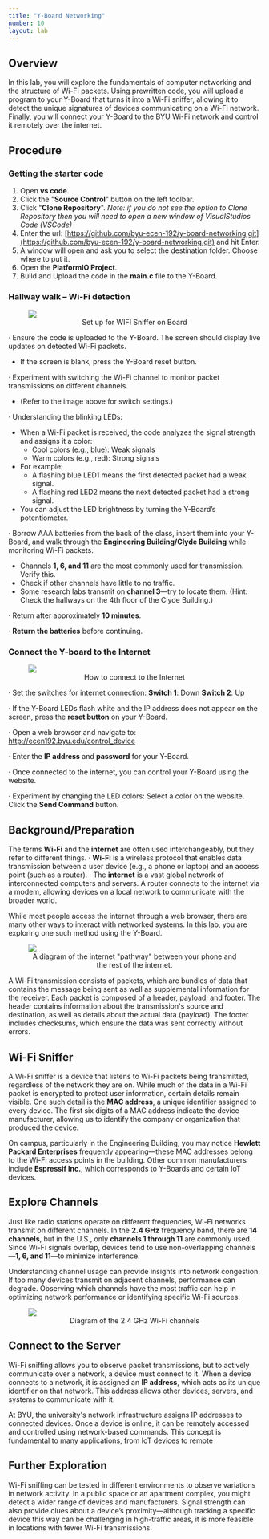 ```yaml
---
title: "Y-Board Networking"
number: 10
layout: lab
---
```


<!-- 
NOTICE: THIS PAGE USES DYNAMIC FIGURE NUMBERS.
all your images should following this format:

<figure class="image mx-auto" style="max-width: 750px">
  <img src="{% raw %}{% link /assets/labname/imagename.jpg %}{% endraw %}" style="display: block; margin: auto;">
  <figcaption style="text-align: center;"><strong></strong> INSERT A CAPTION</figcaption>
</figure>

NOTES:
  - Notice the <strong> tags are empty in the <figcaption> block. The script uses these to handle the nametags.
  - If you want to copy and past the shape above, you may, but remove the {% raw %} {% endraw%} tags in the <img src> block.
-->

## Overview

In this lab, you will explore the fundamentals of computer networking and the structure of Wi-Fi packets. Using prewritten code, you will upload a program to your Y-Board that turns it into a Wi-Fi sniffer, allowing it to detect the unique signatures of devices communicating on a Wi-Fi network. Finally, you will connect your Y-Board to the BYU Wi-Fi network and control it remotely over the internet.


## Procedure

### Getting the starter code

1. Open **vs code**.
2. Click the "**Source Control**" button on the left toolbar.
3. Click "**Clone Repository**".
  *Note: if you do not see the option to Clone Repository then you will need to open a new window of VisualStudios Code (VSCode)*
1. Enter the url: [https://github.com/byu-ecen-192/y-board-networking.git](https://github.com/byu-ecen-192/y-board-networking.git) and hit Enter.
2. A window will open and ask you to select the destination folder. Choose where to put it.
3. Open the **PlatformIO Project**.
4. Build and Upload the code in the **main.c** file to the Y-Board.

### Hallway walk – Wi-Fi detection

<figure class="image mx-auto" style="max-width: 750px">
  <img src="{% link /assets/09_yb_networking/wifiDetection.jpg %}" style="display: block; margin: auto;">
  <figcaption style="text-align: center;"><strong></strong> Set up for WIFI Sniffer on Board </figcaption>
</figure>

· Ensure the code is uploaded to the Y-Board. The screen should display live updates on detected Wi-Fi packets.
  - If the screen is blank, press the Y-Board reset button.

· Experiment with switching the Wi-Fi channel to monitor packet transmissions on different channels.
  - (Refer to the image above for switch settings.)

· Understanding the blinking LEDs:
  - When a Wi-Fi packet is received, the code analyzes the signal strength and assigns it a color:
    - Cool colors (e.g., blue): Weak signals
    - Warm colors (e.g., red): Strong signals
  - For example:
    - A flashing blue LED1 means the first detected packet had a weak signal.
    - A flashing red LED2 means the next detected packet had a strong signal.
  - You can adjust the LED brightness by turning the Y-Board’s potentiometer.

· Borrow AAA batteries from the back of the class, insert them into your Y-Board, and walk through the **Engineering Building/Clyde Building** while monitoring Wi-Fi packets.
  - Channels **1, 6, and 11** are the most commonly used for transmission. Verify this.
  - Check if other channels have little to no traffic.
  - Some research labs transmit on **channel 3**—try to locate them. (Hint: Check the hallways on the 4th floor of the Clyde Building.)

· Return after approximately **10 minutes**.

· **Return the batteries** before continuing.

### Connect the Y-board to the Internet

<figure class="image mx-auto" style="max-width: 750px">
  <img src="{% link /assets/09_yb_networking/InternetConnection.png %}" style="display: block; margin: auto;">
  <figcaption style="text-align: center;"><strong></strong> How to connect to the Internet </figcaption>
</figure>

· Set the switches for internet connection:
    **Switch 1**: Down 
    **Switch 2**: Up

· If the Y-Board LEDs flash white and the IP address does not appear on the screen, press the **reset button** on your Y-Board.

· Open a web browser and navigate to:
    http://ecen192.byu.edu/control_device

· Enter the **IP address** and **password** for your Y-Board.

· Once connected to the internet, you can control your Y-Board using the website.

· Experiment by changing the LED colors:
    Select a color on the website. 
    Click the **Send Command** button.


## Background/Preparation

The terms **Wi-Fi** and the **internet** are often used interchangeably, but they refer to different things.
· **Wi-Fi** is a wireless protocol that enables data transmission between a user device (e.g., a phone or laptop) and an access point (such as a router).
· The **internet** is a vast global network of interconnected computers and servers. A router connects to the internet via a modem, allowing devices on a local network to communicate with the broader world.

While most people access the internet through a web browser, there are many other ways to interact with networked systems. In this lab, you are exploring one such method using the Y-Board.

<figure class="image mx-auto" style="max-width: 750px">
  <img src="{% link /assets/09_yb_networking/wifi_diagram.jpg %}" style="display: block; margin: auto;">
  <figcaption style="text-align: center;"><strong></strong> A diagram of the internet "pathway" between your phone and the rest of the internet. </figcaption>
</figure>

A Wi-Fi transmission consists of packets, which are bundles of data that contains the message being sent as well as supplemental information for the receiver. Each packet is composed of a header, payload, and footer. The header contains information about the transmission's source and destination, as well as details about the actual data (payload). The footer includes checksums, which ensure the data was sent correctly without errors.


## Wi-Fi Sniffer

A Wi-Fi sniffer is a device that listens to Wi-Fi packets being transmitted, regardless of the network they are on. While much of the data in a Wi-Fi packet is encrypted to protect user information, certain details remain visible. One such detail is the **MAC address**, a unique identifier assigned to every device. The first six digits of a MAC address indicate the device manufacturer, allowing us to identify the company or organization that produced the device.

On campus, particularly in the Engineering Building, you may notice **Hewlett Packard Enterprises** frequently appearing—these MAC addresses belong to the Wi-Fi access points in the building. Other common manufacturers include **Espressif Inc.**, which corresponds to Y-Boards and certain IoT devices.


## Explore Channels

Just like radio stations operate on different frequencies, Wi-Fi networks transmit on different channels. In the **2.4 GHz** frequency band, there are **14 channels**, but in the U.S., only **channels 1 through 11** are commonly used. Since Wi-Fi signals overlap, devices tend to use non-overlapping channels—**1, 6, and 11**—to minimize interference.

Understanding channel usage can provide insights into network congestion. If too many devices transmit on adjacent channels, performance can degrade. Observing which channels have the most traffic can help in optimizing network performance or identifying specific Wi-Fi sources.

<figure class="image mx-auto" style="max-width: 750px">
  <img src="{% link /assets/09_yb_networking/2-4-ghz_channels.png %}" style="display: block; margin: auto;">
  <figcaption style="text-align: center;"><strong></strong> Diagram of the 2.4 GHz Wi-Fi channels</figcaption>
</figure>


## Connect to the Server

Wi-Fi sniffing allows you to observe packet transmissions, but to actively communicate over a network, a device must connect to it. When a device connects to a network, it is assigned an **IP address**, which acts as its unique identifier on that network. This address allows other devices, servers, and systems to communicate with it.

At BYU, the university's network infrastructure assigns IP addresses to connected devices. Once a device is online, it can be remotely accessed and controlled using network-based commands. This concept is fundamental to many applications, from IoT devices to remote


## Further Exploration

Wi-Fi sniffing can be tested in different environments to observe variations in network activity. In a public space or an apartment complex, you might detect a wider range of devices and manufacturers. Signal strength can also provide clues about a device’s proximity—although tracking a specific device this way can be challenging in high-traffic areas, it is more feasible in locations with fewer Wi-Fi transmissions.

